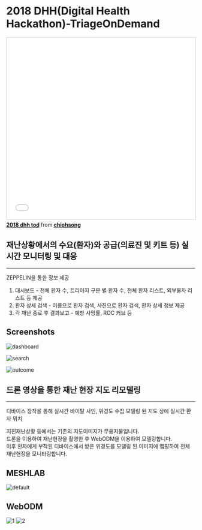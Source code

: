 # 2018 DHH(Digital Health Hackathon)-TriageOnDemand

<iframe src="//www.slideshare.net/slideshow/embed_code/key/Hn9T0g8cg8w4Ez" width="595" height="485" frameborder="0" marginwidth="0" marginheight="0" scrolling="no" style="border:1px solid #CCC; border-width:1px; margin-bottom:5px; max-width: 100%;" allowfullscreen> </iframe> <div style="margin-bottom:5px"> <strong> <a href="//www.slideshare.net/chiohsong/2018-dhh-tod" title="2018 dhh tod" target="_blank">2018 dhh tod</a> </strong> from <strong><a href="https://www.slideshare.net/chiohsong" target="_blank">chiohsong</a></strong> </div>

## 재난상황에서의 수요(환자)와 공급(의료진 및 키트 등) 실시간 모니터링 및 대응
------------------

ZEPPELIN을 통한 정보 제공

1. 대시보드 - 전체 환자 수, 트리아지 구분 별 환자 수, 전체 환자 리스트, 외부물자 리스트 등 제공
2. 환자 상세 검색 - 이름으로 환자 검색, 사진으로 환자 검색, 환자 상세 정보 제공
3. 각 재난 종료 후 결과보고 - 예방 사망률, ROC 커브 등 


Screenshots
-----------

![dashboard](https://user-images.githubusercontent.com/19237348/47692972-0d5a4100-dc3b-11e8-88f8-5041e88a117f.jpg)

![search](https://user-images.githubusercontent.com/19237348/47692974-0df2d780-dc3b-11e8-8f9a-44f2aa584baa.jpg)

![outcome](https://user-images.githubusercontent.com/19237348/47692973-0d5a4100-dc3b-11e8-99a8-c07212c3d5ad.jpg)






## 드론 영상을 통한 재난 현장 지도 리모델링
--------------
디바이스 장착을 통해 실시간 바이탈 사인, 위경도 수집
모델링 된 지도 상에 실시간 환자 위치 

지진재난상황 등에서는 기존의 지도이미지가 무용지물입니다.<br>
드론을 이용하여 재난현장을 촬영한 후 WebODM을 이용하여 모델링합니다.<br>
이후 환자에게 부착된 디바이스에서 받은 위경도를 모델링 된 이미지에 맵핑하여 전체 재난현장을 모니터링합니다.<br>

MESHLAB
---------------
![default](https://user-images.githubusercontent.com/19237348/47696858-e6583b00-dc4b-11e8-88b5-68cb48afcc1f.png)


WebODM
---------------
![1](https://user-images.githubusercontent.com/19237348/47697040-aa71a580-dc4c-11e8-99f5-4bb31da8e1eb.jpg)
![2](https://user-images.githubusercontent.com/19237348/47697041-aa71a580-dc4c-11e8-8b59-93fd4f8bcb74.jpg)

